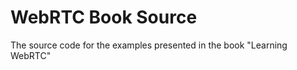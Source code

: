 WebRTC Book Source
==================
The source code for the examples presented in the book "Learning WebRTC"
